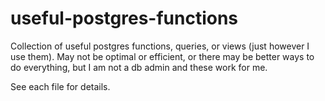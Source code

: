 # useful-postgres-functions

Collection of useful postgres functions, queries, or views (just however I use them).
May not be optimal or efficient, or there may be better ways to do everything, but I am not a db admin and these work for me.

See each file for details.